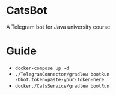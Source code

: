 # CatsBot
A Telegram bot for Java university course

# Guide
* <code>docker-compose up -d</code>
* <code>./TelegramConnector/gradlew bootRun -Dbot.token=paste-your-token-here</code>
* <code>docker./CatsService/gradlew bootRun</code>
